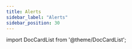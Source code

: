 ```yaml
---
title: Alerts
sidebar_label: "Alerts"
sidebar_position: 30
---
```


import DocCardList from '@theme/DocCardList';

<DocCardList />
